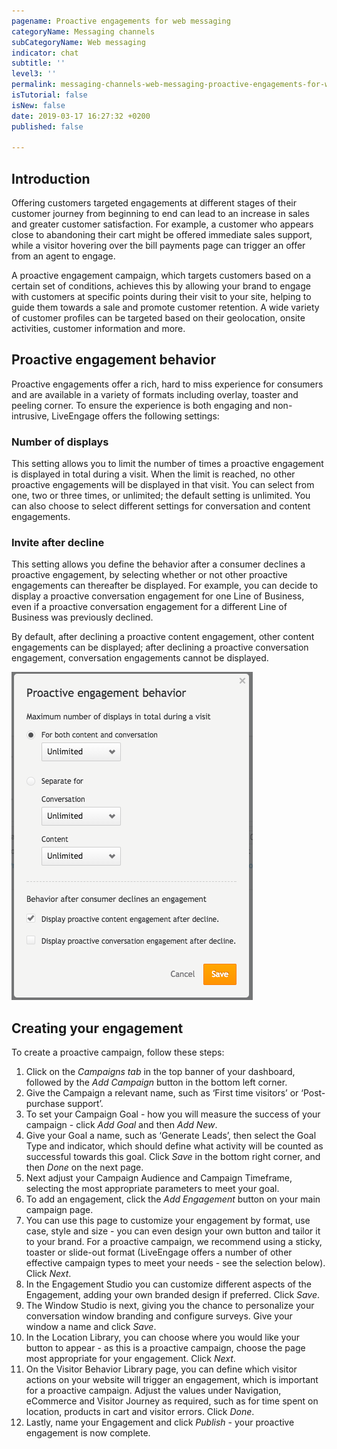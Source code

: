 ```yaml
---
pagename: Proactive engagements for web messaging
categoryName: Messaging channels
subCategoryName: Web messaging
indicator: chat
subtitle: ''
level3: ''
permalink: messaging-channels-web-messaging-proactive-engagements-for-web-messaging.html
isTutorial: false
isNew: false
date: 2019-03-17 16:27:32 +0200
published: false

---
```

## Introduction

Offering customers targeted engagements at different stages of their customer journey from beginning to end can lead to an increase in sales and greater customer satisfaction. For example, a customer who appears close to abandoning their cart might be offered immediate sales support, while a visitor hovering over the bill payments page can trigger an offer from an agent to engage.

A proactive engagement campaign, which targets customers based on a certain set of conditions, achieves this by allowing your brand to engage with customers at specific points during their visit to your site, helping to guide them towards a sale and promote customer retention. A wide variety of customer profiles can be targeted based on their geolocation, onsite activities, customer information and more.

## Proactive engagement behavior

Proactive engagements offer a rich, hard to miss experience for consumers and are available in a variety of formats including overlay, toaster and peeling corner. To ensure the experience is both engaging and non-intrusive, LiveEngage offers the following settings:

### Number of displays

This setting allows you to limit the number of times a proactive engagement is displayed in total during a visit. When the limit is reached, no other proactive engagements will be displayed in that visit. You can select from one, two or three times, or unlimited; the default setting is unlimited. You can also choose to select different settings for conversation and content engagements.

### Invite after decline

This setting allows you define the behavior after a consumer declines a proactive engagement, by selecting whether or not other proactive engagements can thereafter be displayed. For example, you can decide to display a proactive conversation engagement for one Line of Business, even if a proactive conversation engagement for a different Line of Business was previously declined.

By default, after declining a proactive content engagement, other content engagements can be displayed; after declining a proactive conversation engagement, conversation engagements cannot be displayed.

![](/img/managing-campaigns-12.png)

## Creating your engagement

To create a proactive campaign, follow these steps:

 1. Click on the _Campaigns tab_ in the top banner of your dashboard, followed by the _Add Campaign_ button in the bottom left corner.
 2. Give the Campaign a relevant name, such as ‘First time visitors’ or ‘Post-purchase support’.
 3. To set your Campaign Goal - how you will measure the success of your campaign - click _Add Goal_ and then _Add New_.
 4. Give your Goal a name, such as ‘Generate Leads’, then select the Goal Type and indicator, which should define what activity will be counted as successful towards this goal. Click _Save_ in the bottom right corner, and then _Done_ on the next page.
 5. Next adjust your Campaign Audience and Campaign Timeframe, selecting the most appropriate parameters to meet your goal.
 6. To add an engagement, click the _Add Engagement_ button on your main campaign page.
 7. You can use this page to customize your engagement by format, use case, style and size - you can even design your own button and tailor it to your brand. For a proactive campaign, we recommend using a sticky, toaster or slide-out format (LiveEngage offers a number of other effective campaign types to meet your needs - see the selection below). Click _Next_.
 8. In the Engagement Studio you can customize different aspects of the Engagement, adding your own branded design if preferred. Click _Save_.
 9. The Window Studio is next, giving you the chance to personalize your conversation window branding and configure surveys. Give your window a name and click _Save_.
10. In the Location Library, you can choose where you would like your button to appear - as this is a proactive campaign, choose the page most appropriate for your engagement. Click _Next_.
11. On the Visitor Behavior Library page, you can define which visitor actions on your website will trigger an engagement, which is important for a proactive campaign. Adjust the values under Navigation, eCommerce and Visitor Journey as required, such as for time spent on location, products in cart and visitor errors. Click _Done_.
12. Lastly, name your Engagement and click _Publish_ - your proactive engagement is now complete.